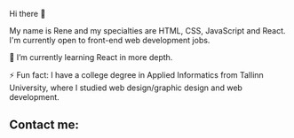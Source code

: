 Hi there 👋

My name is Rene and my specialties are HTML, CSS, JavaScript and React. 
I'm currently open to front-end web development jobs.

🌱 I’m currently learning React in more depth.

⚡ Fun fact: I have a college degree in Applied Informatics from Tallinn University, where I studied web design/graphic design and web development.

<h2>Contact me:</2>


<!--
**rreede/rreede** is a ✨ _special_ ✨ repository because its `README.md` (this file) appears on your GitHub profile.

Here are some ideas to get you started:

- 🔭 I’m currently working on ...
- 🌱 I’m currently learning ...
- 👯 I’m looking to collaborate on ...
- 🤔 I’m looking for help with ...
- 💬 Ask me about ...
- 📫 How to reach me: ...
- 😄 Pronouns: ...
- ⚡ Fun fact: ...
-->
